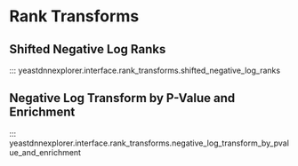 <h1>Rank Transforms</h1>

<h2>Shifted Negative Log Ranks</h2>

::: yeastdnnexplorer.interface.rank_transforms.shifted_negative_log_ranks

<h2>Negative Log Transform by P-Value and Enrichment</h2>

::: yeastdnnexplorer.interface.rank_transforms.negative_log_transform_by_pvalue_and_enrichment